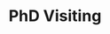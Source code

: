 ---
title: PhD Visiting
institute: "Department of Psychology and Cognitive Science, University of Trento, Italy"
institute-url: "https://r.unitn.it/en/dipsco/clian/"
duration: 2022, January - July & 2024, January - July
yearstart: 2022
excerpt: Conducted visiting research under the supervision of Prof. Remo Job and Prof. Alessandro Grecucci at the Clinical and Affective Neuroscience Lab, Department of Psychology and Cognitive Science, University of Trento. Focused on narcissistic personality disorder and its neural bases, contributing to interdisciplinary work at the intersection of personality neuroscience, affective science, and clinical psychology.  
order: 2  
tags: [Neuroscience, Personality, Clinical psychology]  
---